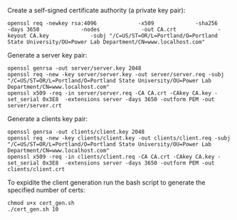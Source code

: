 Create a self-signed certificate authority (a private key pair):  

```shell
openssl req -newkey rsa:4096             -x509             -sha256             -days 3650             -nodes             -out CA.crt             -keyout CA.key             -subj "/C=US/ST=OR/L=Portland/O=Portland State University/OU=Power Lab Department/CN=www.localhost.com"
```

Generate a server key pair:

```shell
openssl genrsa -out server/server.key 2048
openssl req -new -key server/server.key -out server/server.req -subj "/C=US/ST=OR/L=Portland/O=Portland State University/OU=Power Lab Department/CN=www.localhost.com"
openssl x509 -req -in server/server.req -CA CA.crt -CAkey CA.key -set_serial 0x3E8  -extensions server -days 3650 -outform PEM -out server/server.crt 
```

Generate a clients key pair:

```shell
openssl genrsa -out clients/client.key 2048
openssl req -new -key clients/client.key -out clients/client.req -subj "/C=US/ST=OR/L=Portland/O=Portland State University/OU=Power Lab Department/CN=www.localhost.com"
openssl x509 -req -in clients/client.req -CA CA.crt -CAkey CA.key -set_serial 0x3E8  -extensions server -days 3650 -outform PEM -out clients/client.crt 
```

To expidite the client generation run the bash script to generate the specified number of certs:

```shell
chmod u+x cert_gen.sh
./cert_gen.sh 10
```